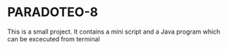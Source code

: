 # PARADOTEO-8
This is a small project. It contains a mini script and a Java program which can be excecuted from terminal
